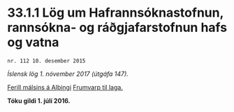 # 33.1.1 Lög um Hafrannsóknastofnun, rannsókna- og ráðgjafarstofnun hafs og vatna

`nr. 112 10. desember 2015`

_Íslensk lög 1. nóvember 2017 (útgáfa 147)._

[Ferill málsins á Alþingi](https://www.althingi.is/thingstorf/thingmalalistar-eftir-thingum/ferill/?ltg=145&mnr=0199)
[Frumvarp til laga.](https://www.althingi.is/altext/145/s/0205.html)

**Tóku gildi 1. júlí 2016.**

